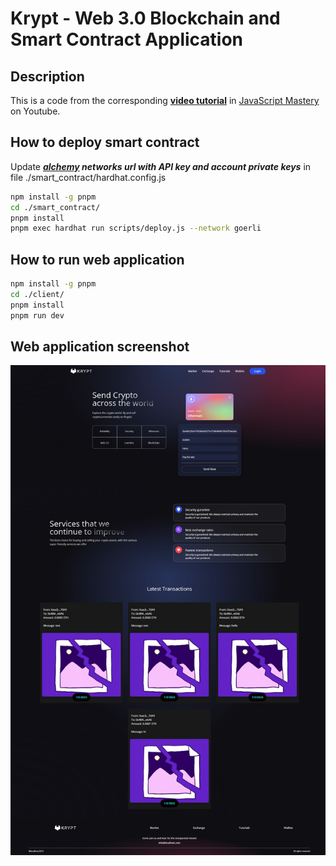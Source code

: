 # Krypt - Web 3.0 Blockchain and Smart Contract Application

## Description

This is a code from the corresponding [**video tutorial**](https://youtu.be/Wn_Kb3MR_cU) in [JavaScript Mastery](https://www.youtube.com/@javascriptmastery) on Youtube.

## How to deploy smart contract

Update ***[alchemy](https://www.alchemy.com/) networks url with API key and account private keys*** in file ./smart_contract/hardhat.config.js

```bash
npm install -g pnpm
cd ./smart_contract/
pnpm install
pnpm exec hardhat run scripts/deploy.js --network goerli
```

## How to run web application

```bash
npm install -g pnpm
cd ./client/
pnpm install
pnpm run dev
```

## Web application screenshot

![Krypt main page](./krypt_web3_main_page.png)
